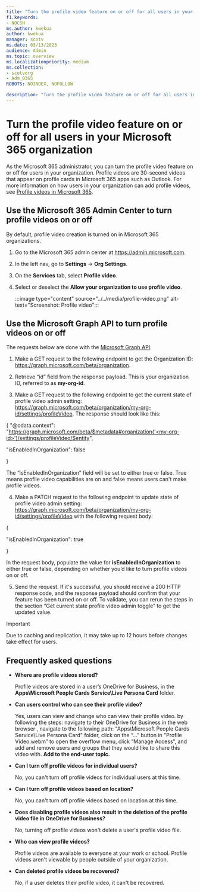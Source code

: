 ```yaml
---
title: "Turn the profile video feature on or off for all users in your Microsoft 365 organization"
f1.keywords:
- NOCSH
ms.author: kwekua
author: kwekua
manager: scotv
ms.date: 03/13/2023
audience: Admin
ms.topic: overview
ms.localizationpriority: medium
ms.collection:
- scotvorg
- Adm_O365
ROBOTS: NOINDEX, NOFOLLOW

description: "Turn the profile video feature on or off for all users in your Microsoft 365 organization."
---
```


# Turn the profile video feature on or off for all users in your Microsoft 365 organization

As the Microsoft 365 administrator, you can turn the profile video feature on or off for users in your organization. Profile videos are 30-second videos that appear on profile cards in Microsoft 365 apps such as Outlook. For more information on how users in your organization can add profile videos, see [Profile videos in Microsoft 365](https://support.microsoft.com/en-us/topic/794ee82c-e679-4b93-b8fb-e1ed4ad4c732).

## Use the Microsoft 365 Admin Center to turn profile videos on or off

By default, profile video creation is turned on in Microsoft 365 organizations.

1. Go to the Microsoft 365 admin center at <a href="https://go.microsoft.com/fwlink/p/?linkid=2024339" target="_blank">https://admin.microsoft.com</a>.

2. In the left nav, go to **Settings** -> **Org Settings**.

3. On the **Services** tab, select **Profile video**.

4. Select or deselect the **Allow your organization to use profile video**.

    :::image type="content" source="../../media/profile-video.png" alt-text="Screenshot: Profile video":::

## Use the Microsoft Graph API to turn profile videos on or off

The requests below are done with the [Microsoft Graph API](/graph/graph-explorer/graph-explorer-overview).

1. Make a GET request to the following endpoint to get the Organization ID: https://graph.microsoft.com/beta/organization.

2. Retrieve “id” field from the response payload. This is your organization ID, referred to as **my-org-id**.

3. Make a GET request to the following endpoint to get the current state of profile video admin setting: https://graph.microsoft.com/beta/organization/my-org-id/settings/profileVideo. The response should look like this:

{ "@odata.context": "https://graph.microsoft.com/beta/$metadata#organization('<my-org-id>')/settings/profileVideo/$entity",

"isEnabledInOrganization": false

}

The “isEnabledInOrganization” field will be set to either true or false. True means profile video capabilities are on and false means users can't make profile videos.

4. Make a PATCH request to the following endpoint to update state of profile video admin setting: https://graph.microsoft.com/beta/organization/my-org-id/settings/profileVideo with the following request body:

{

"isEnabledInOrganization": true

}

In the request body, populate the value for **isEnabledInOrganization** to either true or false, depending on whether you’d like to turn profile videos on or off.

5. Send the request. If it's successful, you should receive a 200 HTTP response code, and the response payload should confirm that your feature has been turned on or off. To validate, you can rerun the steps in the section “Get current state profile video admin toggle” to get the updated value.

> [!IMPORTANT]
> Due to caching and replication, it may take up to 12 hours before changes take effect for users.

## Frequently asked questions

* **Where are profile videos stored?**
    
  Profile videos are stored in a user’s OneDrive for Business, in the **Apps\Microsoft People Cards Service\Live Persona Card** folder.

* **Can users control who can see their profile video?**
    
  Yes, users can view and change who can view their profile video.  by following the steps: navigate to their OneDrive for Business in the web browser , navigate to the following path: "Apps\Microsoft People Cards Service\Live Persona Card" folder, click on the “...” button in “Profile Video.webm” to open the overflow menu, click “Manage Access”, and add and remove users and groups that they would like to share this video with. **Add to the end-user topic.**

* **Can I turn off profile videos for individual users?**
    
  No, you can't turn off profile videos for individual users at this time.

* **Can I turn off profile videos based on location?**
    
  No, you can't turn off profile videos based on location at this time.

* **Does disabling profile videos also result in the deletion of the profile video file in OneDrive for Business?**
    
  No, turning off profile videos won't delete a user's profile video file.

* **Who can view profile videos?**
    
  Profile videos are available to everyone at your work or school. Profile videos aren't viewable by people outside of your organization.

* **Can deleted profile videos be recovered?**
    
  No, if a user deletes their profile video, it can't be recovered.
